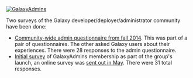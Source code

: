 <div class='center'><a href='/community/galaxy-admins/'><img src="/images/logos/GalaxyAdmins.png" alt="GalaxyAdmins" /></a></div>

<slot name="/community/galaxy-admins/linkbox" />

Two surveys of the Galaxy developer/deployer/administrator community have been done:

* [Community-wide admin questionnaire from fall 2014](/community/galaxy-admins/surveys/2014/). This was part of a pair of questionnaires.  The other asked Galaxy users about their experiences.  There were 28 responses to the admin questionnaire.
* [Initial survey](/community/galaxy-admins/surveys/2012/) of GalaxyAdmins membership as part of the group's launch, an online survey was [sent out in May](/news/galaxy-czars-survey/).  There were 31 total responses.
